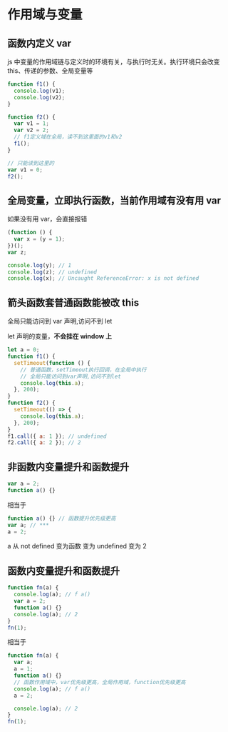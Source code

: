 # 作用域与变量

## 函数内定义 var

js 中变量的作用域链与定义时的环境有关，与执行时无关。执行环境只会改变 this、传递的参数、全局变量等

```js
function f1() {
  console.log(v1);
  console.log(v2);
}

function f2() {
  var v1 = 1;
  var v2 = 2;
  // f1定义域在全局，读不到这里面的v1和v2
  f1();
}

// 只能读到这里的
var v1 = 0;
f2();
```

## 全局变量，立即执行函数，当前作用域有没有用 var

如果没有用 var，会直接报错

```js
(function () {
  var x = (y = 1);
})();
var z;

console.log(y); // 1
console.log(z); // undefined
console.log(x); // Uncaught ReferenceError: x is not defined
```

## 箭头函数套普通函数能被改 this

全局只能访问到 var 声明,访问不到 let

let 声明的变量，**不会挂在 window 上**

```js
let a = 0;
function f1() {
  setTimeout(function () {
    // 普通函数，setTimeout执行回调，在全局中执行
    // 全局只能访问到var声明,访问不到let
    console.log(this.a);
  }, 200);
}
function f2() {
  setTimeout(() => {
    console.log(this.a);
  }, 200);
}
f1.call({ a: 1 }); // undefined
f2.call({ a: 2 }); // 2
```

## 非函数内变量提升和函数提升

```js
var a = 2;
function a() {}
```

相当于

```js
function a() {} // 函数提升优先级更高
var a; // ***
a = 2;
```

a 从
not defined
变为函数
变为 undefined
变为 2

## 函数内变量提升和函数提升

```js
function fn(a) {
  console.log(a); // f a()
  var a = 2;
  function a() {}
  console.log(a); // 2
}
fn(1);
```

相当于

```js
function fn(a) {
  var a;
  a = 1;
  function a() {}
  // 函数作用域中，var优先级更高，全局作用域，function优先级更高
  console.log(a); // f a()
  a = 2;

  console.log(a); // 2
}
fn(1);
```

